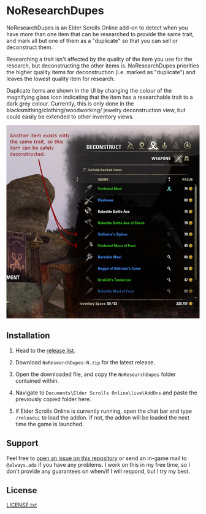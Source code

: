 # NoResearchDupes

NoResearchDupes is an Elder Scrolls Online add-on to detect when you have
more than one item that can be researched to provide the same trait, and
mark all but one of them as a "duplicate" so that you can sell or
deconstruct them.

Researching a trait isn't affected by the quality of the item you use for
the research, but deconstructing the other items is. NoResearchDupes
priorities the higher quality items for deconstruction (i.e. marked as
"duplicate") and leaves the lowest quality item for research.

Duplicate items are shown in the UI by changing the colour of the magnifying
glass icon indicating that the item has a researchable trait to a dark grey
colour. Currently, this is only done in the blacksmithing/clothing/woodworking/
jewelry deconstruction view, but could easily be extended to other inventory
views.

![Image](doc/deconstruction.png)

## Installation

1. 	Head to the [release list][releases].

2. 	Download `NoResearchDupes-N.zip` for the latest release.

3. 	Open the downloaded file, and copy the `NoResearchDupes` folder contained
   	within.

4. 	Navigate to `Documents\Elder Scrolls Online\live\AddOns` and paste the
   	previously copied folder here.

5. 	If Elder Scrolls Online is currently running, open the chat bar and type
	`/reloadui` to load the addon. If not, the addon will be loaded the next
	time the game is launched.

## Support

Feel free to [open an issue on this repository][issues] or send an in-game mail
to `@always.ada` if you have any problems. I work on this in my free time, so
I don't provide any guarantees on when/if I will respond, but I try my best.

## License

[LICENSE.txt](LICENSE.txt)


[releases]: https://github.com/kierdavis/NoResearchDupes/releases
[issues]: https://github.com/kierdavis/NoResearchDupes/issues
